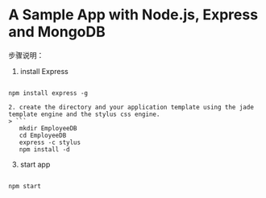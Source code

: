 # A Sample App with Node.js, Express and MongoDB 

步骤说明：
 1. install Express
 > ```
	npm install express -g
 ```
 2. create the directory and your application template using the jade template engine and the stylus css engine.
 > ```
	mkdir EmployeeDB
	cd EmployeeDB
	express -c stylus
	npm install -d
 ```
 3. start app
 >```
	npm start
 ```
